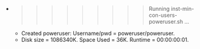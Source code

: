 * >>>>>>>>> Running inst-min-con-users-poweruser.sh ...
  * Created poweruser: Username/pwd = poweruser/poweruser.
  * Disk size = 1086340K. Space Used = 36K. Runtime = 00:00:00:01.
